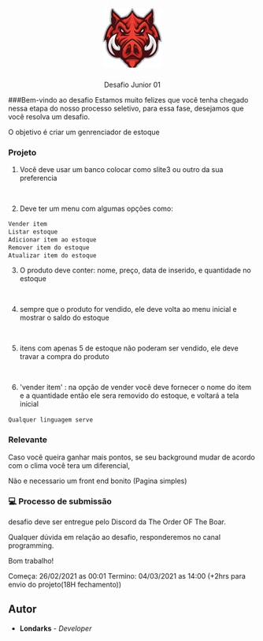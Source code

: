 <h1 align="center">
  <img src="./img/logo.png" alt="php" width="120">
</h1>
<p align="center">Desafio Junior 01</p>


###Bem-vindo ao desafio
Estamos muito felizes que você tenha chegado nessa etapa do nosso processo seletivo, para essa fase, desejamos que você resolva um desafio.

O objetivo é criar um genrenciador de estoque


### Projeto
1. Você deve usar um banco colocar como slite3 ou outro da sua preferencia
<br>

2. Deve ter um menu com algumas opções como:
```
Vender item
Listar estoque
Adicionar item ao estoque
Remover item do estoque
Atualizar item do estoque
```

3. O produto deve conter: nome, preço, data de inserido, e quantidade no estoque
<br>

4. sempre que o produto for vendido, ele deve volta ao menu inicial e mostrar o saldo do estoque
<br>

5. itens com apenas 5 de estoque não poderam ser vendido, ele deve travar a compra do produto
<br>

6. 'vender item' :  na opção de vender você deve fornecer o nome do item e a quantidade então ele sera removido do estoque, e voltará a tela inicial 

`Qualquer linguagem serve`
### Relevante
Caso você queira ganhar mais pontos, se seu background mudar de acordo com o clima você tera um diferencial,

Não e necessario um front end bonito (Pagina simples)


### :computer: Processo de submissão
 
 desafio deve ser entregue pelo Discord da The Order OF The Boar.

Qualquer dúvida em relação ao desafio, responderemos no canal programming.

Bom trabalho!

Começa: 26/02/2021 as 00:01
Termino: 04/03/2021 as 14:00 (+2hrs para envio do projeto(18H fechamento))
## Autor
- **Londarks** - _Developer_
